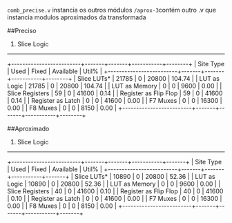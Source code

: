 ```comb_precise.v``` instancia os outros módulos
```/aprox-3```contém outro .v que instancia modulos aproximados da transformada

##Preciso
1. Slice Logic
--------------

+-------------------------+-------+-------+-----------+--------+
|        Site Type        |  Used | Fixed | Available |  Util% |
+-------------------------+-------+-------+-----------+--------+
| Slice LUTs*             | 21785 |     0 |     20800 | 104.74 |
|   LUT as Logic          | 21785 |     0 |     20800 | 104.74 |
|   LUT as Memory         |     0 |     0 |      9600 |   0.00 |
| Slice Registers         |    59 |     0 |     41600 |   0.14 |
|   Register as Flip Flop |    59 |     0 |     41600 |   0.14 |
|   Register as Latch     |     0 |     0 |     41600 |   0.00 |
| F7 Muxes                |     0 |     0 |     16300 |   0.00 |
| F8 Muxes                |     0 |     0 |      8150 |   0.00 |
+-------------------------+-------+-------+-----------+--------+


##Aproximado
1. Slice Logic
--------------

+-------------------------+-------+-------+-----------+-------+
|        Site Type        |  Used | Fixed | Available | Util% |
+-------------------------+-------+-------+-----------+-------+
| Slice LUTs*             | 10890 |     0 |     20800 | 52.36 |
|   LUT as Logic          | 10890 |     0 |     20800 | 52.36 |
|   LUT as Memory         |     0 |     0 |      9600 |  0.00 |
| Slice Registers         |    40 |     0 |     41600 |  0.10 |
|   Register as Flip Flop |    40 |     0 |     41600 |  0.10 |
|   Register as Latch     |     0 |     0 |     41600 |  0.00 |
| F7 Muxes                |     0 |     0 |     16300 |  0.00 |
| F8 Muxes                |     0 |     0 |      8150 |  0.00 |
+-------------------------+-------+-------+-----------+-------+
